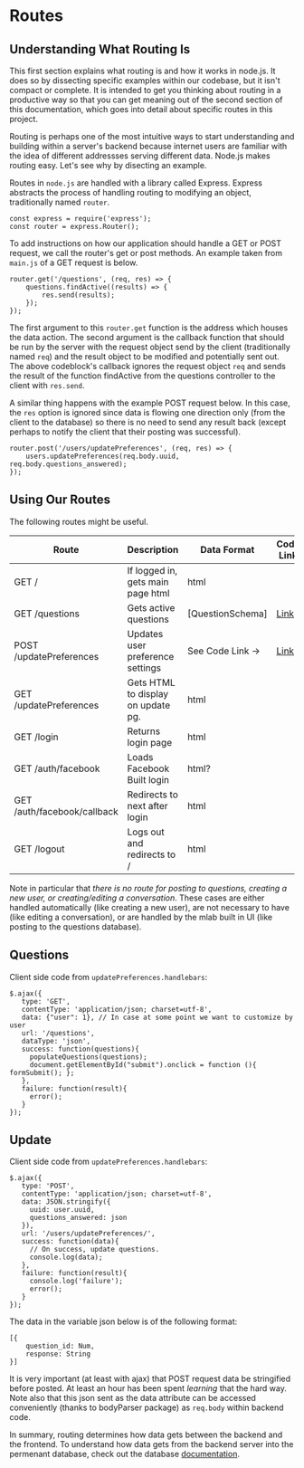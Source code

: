 # Routes

Understanding What Routing Is
-----------------------------
This first section explains what routing is and how it works in node.js.  It does so by dissecting specific examples within our codebase, but it isn't compact or complete.  It is intended to get you thinking about routing in a productive way so that you can get meaning out of the second section of this documentation, which goes into detail about specific routes in this project.

Routing is perhaps one of the most intuitive ways to start understanding and building within a server's backend because internet users are familiar with the idea of different addressses serving different data.  Node.js makes routing easy.  Let's see why by disecting an example.

Routes in `node.js` are handled with a library called Express.  Express abstracts the process of handling routing to modifying an object, traditionally named `router`.  
```
const express = require('express');
const router = express.Router();
```
To add instructions on how our application should handle a GET or POST request, we call the router's get or post methods.  An example taken from `main.js` of a GET request is below.
```
router.get('/questions', (req, res) => {
    questions.findActive((results) => {
        res.send(results);
    });
});
```
The first argument to this `router.get` function is the address which houses the data action.  The second argument is the callback function that should be run by the server with the request object send by the client (traditionally named `req`) and the result object to be modified and potentially sent out.  The above codeblock's callback ignores the request object `req` and sends the result of the function findActive from the questions controller to the client with `res.send`.  

A similar thing happens with the example POST request below.  In this case, the `res` option is ignored since data is flowing one direction only (from the client to the database) so there is no need to send any result back (except perhaps to notify the client that their posting was successful).  
```
router.post('/users/updatePreferences', (req, res) => {
    users.updatePreferences(req.body.uuid, req.body.questions_answered);
});
```

Using Our Routes
----------------
The following routes might be useful.

|   Route                     |                     Description      |  Data Format       |  Code Link  |
|-----------------------------|--------------------------------------|--------------------|--------------------|
| GET /                       |  If logged in, gets main page html   | html               |                    |
| GET /questions              |  Gets active questions               | [QuestionSchema]   | [Link](#questions) |
| POST /updatePreferences     |  Updates user preference settings    | See Code Link ->   | [Link](#update)    |
| GET /updatePreferences      |  Gets HTML to display on update pg.  | html               |                    |
| GET /login                  |  Returns login page                  | html               |                    |
| GET /auth/facebook          |  Loads Facebook Built login          | html?              |                    |
| GET /auth/facebook/callback |  Redirects to next after login       | html               |                    |
| GET /logout                 |  Logs out and redirects to /         | html               |                    |

Note in particular that *there is no route for posting to questions, creating a new user, or creating/editing a conversation*.  These cases are either handled automatically (like creating a new user), are not necessary to have (like editing a conversation), or are handled by the mlab built in UI (like posting to the questions database).


## Questions
Client side code from `updatePreferences.handlebars`:
```
$.ajax({
   type: 'GET',
   contentType: 'application/json; charset=utf-8',
   data: {"user": 1}, // In case at some point we want to customize by user
   url: '/questions',
   dataType: 'json',
   success: function(questions){
     populateQuestions(questions);
     document.getElementById("submit").onclick = function (){ formSubmit(); };
   },
   failure: function(result){
     error();
   }
});
```

## Update
Client side code from `updatePreferences.handlebars`:
```
$.ajax({
   type: 'POST',
   contentType: 'application/json; charset=utf-8',
   data: JSON.stringify({
     uuid: user.uuid,
     questions_answered: json
   }),
   url: '/users/updatePreferences/',
   success: function(data){
     // On success, update questions.
     console.log(data);
   },
   failure: function(result){
     console.log('failure');
     error();
   }
});
```
The data in the variable json below is of the following format:
```
[{
    question_id: Num, 
    response: String
}]
```
It is very important (at least with ajax) that POST request data be stringified before posted.  At least an hour has been spent *learning* that the hard way.  Note also that this json sent as the data attribute can be accessed conveniently (thanks to bodyParser package) as `req.body` within backend code.

In summary, routing determines how data gets between the backend and the frontend.  To understand how data gets from the backend server into the permenant database, check out the database [documentation](Database.md).